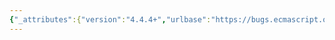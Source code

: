 ```yaml
---
{"_attributes":{"version":"4.4.4+","urlbase":"https://bugs.ecmascript.org/","maintainer":"dherman@mozilla.com"},"bug":{"bug_id":93,"creation_ts":"2011-04-17 11:49:00 -0700","short_desc":"test 10.6-13-a-1 depends upon the result of applying toString to a function","delta_ts":"2011-05-12 16:12:00 -0700","product":"Test262","component":"ECMA-262 Tests","version":"unspecified","rep_platform":"All","op_sys":"All","bug_status":"RESOLVED","resolution":"FIXED","see_also":"https://bugs.ecmascript.org/show_bug.cgi?id=92","priority":"Normal","bug_severity":"normal","dependson":92,"everconfirmed":true,"reporter":{"uid":"allen","name":"Allen Wirfs-Brock"},"assigned_to":{"uid":"dfugate","name":"Dave Fugate"},"long_desc":[{"commentid":189,"comment_count":0,"who":{"uid":"allen","name":"Allen Wirfs-Brock"},"bug_when":"2011-04-17 11:49:18 -0700","thetext":"This test expects a specific string result for applying toString to a function.  As described in bug 92 this is invalid as the result of toString for functions is implementation defined.\n\nRather than testing the source code of the function the test should do something like:\n\nvar expectedFunction=undefined;\nvar argObj = function f() {expectedFunction=f; return arguments;}();\nvar verifyValue =  argObj.callee === expectedFunction &&\n            typeof argObj.callee === \"function\";"},{"commentid":207,"comment_count":1,"who":{"uid":"dfugate","name":"Dave Fugate"},"bug_when":"2011-05-12 13:12:59 -0700","thetext":"Agreed.  Will fix the test in Hg shortly."}]}}
---
```

